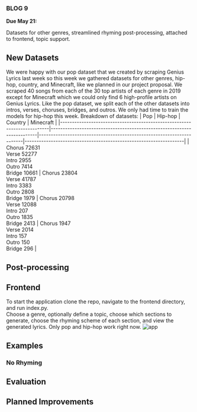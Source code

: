 ### BLOG 9 ###

**Due May 21:**   

Datasets for other genres, streamlined rhyming post-processing, attached to frontend, topic support.

## New Datasets ##
We were happy with our pop dataset that we created by scraping Genius Lyrics last week so this week we gathered datasets for other genres, hip-hop, country, and Minecraft, like we planned in our project proposal. We scraped 40 songs from each of the 30 top artists of each genre in 2019 except for Minecraft which we could only find 6 high-profile artists on Genius Lyrics. Like the pop dataset, we split each of the other datasets into intros, verses, choruses, bridges, and outros. We only had time to train the models for hip-hop this week.
Breakdown of datasets:
| Pop                                                                     | Hip-hop                                                                | Country                                                               | Minecraft                                                         |
|-------------------------------------------------------------------------|------------------------------------------------------------------------|-----------------------------------------------------------------------|-------------------------------------------------------------------|
| Chorus 72631<br>Verse 52277<br>Intro 2955<br>Outro 7414<br>Bridge 10661 | Chorus 23804<br>Verse 41787<br>Intro 3383<br>Outro 2808<br>Bridge 1979 | Chorus 20798<br>Verse 12088<br>Intro 207<br>Outro 1835<br>Bridge 2413 | Chorus 1947<br>Verse 2014<br>Intro 157<br>Outro 150<br>Bridge 296 |

## Post-processing ##

## Frontend ##
To start the application clone the repo, navigate to the frontend directory, and run index.py.  
Choose a genre, optionally define a topic, choose which sections to generate, choose the rhyming scheme of each section, and view the generated lyrics. Only pop and hip-hop work right now.
![app](https://github.com/bfok123/Capstone-Project/tree/master/images/frontend.png)

## Examples ##

### No Rhyming ###


## Evaluation ##


## Planned Improvements ##



